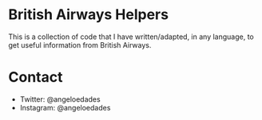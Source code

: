 # British Airways Helpers

This is a collection of code that I have written/adapted, in any language, to get useful information from British Airways.

# Contact
* Twitter: @angeloedades
* Instagram: @angeloedades